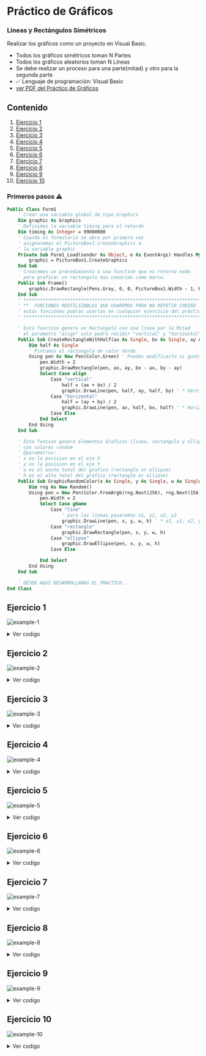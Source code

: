 # Práctico de Gráficos
### Lineas y Rectángulos Simétricos

Realizar los gráficos como un proyecto en Visual Basic.
- Todos los gráficos simétricos toman N Partes
- Todos los gráficos aleatorios toman N Líneas
- Se debe realizar un proceso para una parte(mitad) y otro para la segunda parte
- ✅ Lenguaje de programación: Visual Basic
- [ver PDF del Práctico de Gráficos](https://drive.google.com/file/d/1gr9bFUKlNZbxdDsgVC3dzoxcPqOcyYKS/view?usp=sharing)


## Contenido
1. [Ejercicio 1](#ejercicio-1)
2. [Ejercicio 2](#ejercicio-1)
3. [Ejercicio 3](#ejercicio-1)
4. [Ejercicio 4](#ejercicio-1)
5. [Ejercicio 5](#ejercicio-5)
6. [Ejercicio 6](#ejercicio-6)
7. [Ejercicio 7](#ejercicio-7)
8. [Ejercicio 8](#ejercicio-8)
9. [Ejercicio 9](#ejercicio-9)
10. [Ejercicio 10](#ejercicio-10)

### Primeros pasos ⚠️
```vb
Public Class Form1
    ' Crear una variable global de tipo Graphics
    Dim graphic As Graphics
    ' Definimos la variable timing para el retardo
    Dim timing As Integer = 99000000
    ' Cuando el formulario se abra por primera vez 
    ' asignaremos el PictureBox1.CreateGraphics a
    ' la variable graphic
    Private Sub Form1_Load(sender As Object, e As EventArgs) Handles MyBase.Load
        graphic = PictureBox1.CreateGraphics
    End Sub
    ' Crearemos un procedimiento o una function que no retorna nada
    ' para graficar un rectangulo mas conocido como marco.
    Public Sub Frame()
        graphic.DrawRectangle(Pens.Gray, 0, 0, PictureBox1.Width - 1, PictureBox1.Height - 1)
    End Sub
    ' *******************************************************************
    ' **  FUNCIONES REUTILIZABLES QUE USAREMOS PARA NO REPETIR CODIGO  **
    ' estas funciones podras usarlas en cualquier ejercicio del práctico.
    ' *******************************************************************

    ' Esta function genera un Rectangulo con una linea por la Mitad
    ' el parametro "align" solo podra recibir "vertical" y "horizontal"
    Public Sub CreateRectangleWithHalf(ax As Single, bx As Single, ay As Single, by As Single, align As String)
        Dim half As Single
        ' Pintamos el rectangulo de color Verde
        Using pen As New Pen(Color.Green) ' Puedes modificarlo si gustas
            pen.Width = 2
            graphic.DrawRectangle(pen, ax, ay, bx - ax, by - ay)
            Select Case align
                Case "vertical"
                    half = (ax + bx) / 2
                    graphic.DrawLine(pen, half, ay, half, by) ' * Vertical
                Case "horizontal"
                    half = (ay + by) / 2
                    graphic.DrawLine(pen, ax, half, bx, half) ' * Horizontal
                Case Else
            End Select
        End Using
    End Sub

    ' Esta funcion genera elementos Graficos (linea, rectangulo y ellipse)
    ' con colores random
    ' @parametros:
    ' x es la posision en el eje X
    ' y es la posision en el eje Y
    ' w es el ancho total del grafico (rectangle or ellipse)
    ' h es el alto total del grafico (rectangle or ellipse)
    Public Sub GraphicRandomColor(x As Single, y As Single, w As Single, h As Single, gName As String)
        Dim rng As New Random()
        Using pen = New Pen(Color.FromArgb(rng.Next(256), rng.Next(156), rng.Next(200)))
            pen.Width = 2
            Select Case gName
                Case "line"
                    ' para las lineas pasaremos x1, y1, x2, y2
                    graphic.DrawLine(pen, x, y, w, h) ' * x1, y1, x2, y2
                Case "rectangle"
                    graphic.DrawRectangle(pen, x, y, w, h)
                Case "ellipse"
                    graphic.DrawEllipse(pen, x, y, w, h)
                Case Else

            End Select
        End Using
    End Sub

    ' DESDE AQUI DESARROLLARAS EL PRACTICO...    
End Class
```

## Ejercicio 1
![example-1](https://user-images.githubusercontent.com/88288135/186312380-2f6ddec8-0189-4749-a079-6420da44bec7.png)
<details>
  <summary>Ver codigo</summary>

```vb
' * 1. Exercice symmetric graphics
Public Sub SymmetricGraphic1(ax As Single, bx As Single, ay As Single, by As Single, n As UInt32, half As Boolean)
    Dim x1, x2, y1, y2, mx, halfmy, r1, r2, vi1, vi2 As Single
    Dim index, j As UInt32
    mx = bx - ax : halfmy = (ay + by) / 2
    CreateRectangleWithHalf(ax, bx, ay, by, "horizontal") ' Horizontal
    r1 = mx / n : vi1 = ax
    r2 = (halfmy - ay) / n : x2 = bx
    ' Condicional para indicar en que mitad pintar las lineas
    If half Then
        y1 = halfmy : vi2 = ay
    Else
        y1 = by : vi2 = halfmy
    End If
    For index = 1 To n
        x1 = vi1 + (index - 1) * r1
        y2 = vi2 + (index - 1) * r2
        GraphicRandomColor(x1, y1, x2, y2, "line")
        For j = 1 To timing
        Next
    Next
End Sub
```
```vb
' Llamada de la funcion
Private Sub CualquierEvento_Click(sender As Object, e As EventArgs) Handles CualquierEvento.Click
    ' Esta llamada pinta el grafico en una mitad del marco
    SymmetricGraphic1(TextBox1.Text, TextBox2.Text, TextBox3.Text, TextBox4.Text, TextBox5.Text, True)
    ' Esta llamada pinta el grafico en la otra mitad del marco
    SymmetricGraphic1(TextBox1.Text, TextBox2.Text, TextBox3.Text, TextBox4.Text, TextBox5.Text, False)
End Sub
```

</details>

## Ejercicio 2
![example-2](https://user-images.githubusercontent.com/88288135/186312922-076736fa-c550-4ea7-937e-ab2095816f98.png)

<details>
  <summary>Ver codigo</summary>

```vb
' *  2. Exercice symmetric graphics
Public Sub SymmetricGraphic2(ax As Single, bx As Single, ay As Single, by As Single, n As UInt32, half As Boolean)
    Dim x1, x2, y1, y2, my, halfmx, r, vi As Single
    Dim index, j As UInt32
    my = by - ay : halfmx = (ax + bx) / 2
    CreateRectangleWithHalf(ax, bx, ay, by, "vertical") 'Vertical
    r = my / n : vi = ay
    y1 = (ay + by) / 2
    x2 = halfmx
    If half Then
        x1 = ax
    Else
        x1 = bx
    End If
    For index = 1 To n + 1
        y2 = vi + (index - 1) * r
        GraphicRandomColor(x1, y1, x2, y2, "line")
        For j = 1 To timing
        Next
    Next
End Sub
```
```vb
' Llamada de la funcion
Private Sub CualquierEvento_Click(sender As Object, e As EventArgs) Handles CualquierEvento.Click
    ' Esta llamada pinta el grafico en una mitad del marco
    SymmetricGraphic2(TextBox1.Text, TextBox2.Text, TextBox3.Text, TextBox4.Text, TextBox5.Text, True)
    ' Esta llamada pinta el grafico en la otra mitad del marco
    SymmetricGraphic2(TextBox1.Text, TextBox2.Text, TextBox3.Text, TextBox4.Text, TextBox5.Text, False)
End Sub
```

</details>

## Ejercicio 3
![example-3](https://user-images.githubusercontent.com/88288135/186314735-1b11c1b1-7d3b-4334-b8f1-5bc46076cd92.png)

<details>
  <summary>Ver codigo</summary>

```vb
' *  3. Exercice symmetric graphics
Public Sub SymmetricGraphic3(ax As Single, bx As Single, ay As Single, by As Single, n As UInt32, half As Boolean)
    Dim x1, x2, y1, y2, my, halfmx, r, vi As Single
    Dim index, j As UInt32
    my = by - ay : halfmx = (ax + bx) / 2
    CreateRectangleWithHalf(ax, bx, ay, by, "vertical") 'Vertical
    r = my / n : vi = ay
    x2 = halfmx : y2 = (ay + by) / 2
    If half Then
        x1 = ax
    Else
        x1 = bx
    End If
    For index = 1 To n + 1
        y1 = vi + (index - 1) * r
        GraphicRandomColor(x1, y1, x2, y2, "line")
        For j = 1 To timing
        Next
    Next
End Sub
```
```vb
' Llamada de la funcion
Private Sub CualquierEvento_Click(sender As Object, e As EventArgs) Handles CualquierEvento.Click
    ' Esta llamada pinta el grafico en una mitad del marco
    SymmetricGraphic3(TextBox1.Text, TextBox2.Text, TextBox3.Text, TextBox4.Text, TextBox5.Text, True)
    ' Esta llamada pinta el grafico en la otra mitad del marco
    SymmetricGraphic3(TextBox1.Text, TextBox2.Text, TextBox3.Text, TextBox4.Text, TextBox5.Text, False)
End Sub
```

</details>

## Ejercicio 4
![example-4](https://user-images.githubusercontent.com/88288135/186314808-efde460d-cc76-4acf-bdee-ac5b73ff6087.png)

<details>
  <summary>Ver codigo</summary>

```vb
' *  4. Exercice symmetric graphics
Public Sub SymmetricGraphic4(ax As Single, bx As Single, ay As Single, by As Single, n As UInt32, half As Boolean)
    Dim x1, x2, y1, y2, my, halfmx, r, vi As Single
    Dim index, j As UInt32
    my = by - ay : halfmx = (ax + bx) / 2
    CreateRectangleWithHalf(ax, bx, ay, by, "vertical") 'Vertical
    r = my / n : vi = ay : x2 = halfmx
    If half Then
        x1 = ax : y1 = by
    Else
        x1 = bx : y1 = ay
    End If
    For index = 1 To n
        y2 = vi + (index - 1) * r
        GraphicRandomColor(x1, y1, x2, y2, "line")
        For j = 1 To timing
        Next
    Next
End Sub
```
```vb
' Llamada de la funcion
Private Sub CualquierEvento_Click(sender As Object, e As EventArgs) Handles CualquierEvento.Click
    ' Esta llamada pinta el grafico en una mitad del marco
    SymmetricGraphic4(TextBox1.Text, TextBox2.Text, TextBox3.Text, TextBox4.Text, TextBox5.Text, True)
    ' Esta llamada pinta el grafico en la otra mitad del marco
    SymmetricGraphic4(TextBox1.Text, TextBox2.Text, TextBox3.Text, TextBox4.Text, TextBox5.Text, False)
End Sub
```

</details>

## Ejercicio 5
![example-5](https://user-images.githubusercontent.com/88288135/186314857-56899c50-65b3-4882-94db-0bd47f706a43.png)

<details>
  <summary>Ver codigo</summary>

```vb
' *  5. Exercice symmetric graphics
Public Sub SymmetricGraphic5(ax As Single, bx As Single, ay As Single, by As Single, n As UInt32, half As Boolean)
    Dim x1, x2, y1, y2, my, mx, halfmx, r1, r2, vi1, vi2 As Single
    Dim index, j As UInt32
    mx = bx - ax : my = by - ay : halfmx = (ax + bx) / 2
    CreateRectangleWithHalf(ax, bx, ay, by, "vertical") 'Vertical
    r1 = my / n : vi1 = ay : x1 = halfmx
    r2 = (mx / 2) / n : y2 = by
    If half Then
        vi2 = halfmx + r2
    Else
        vi2 = halfmx - r2
    End If
    For index = 1 To n
        y1 = vi1 + (index - 1) * r1
        If half Then
            x2 = vi2 + (index - 1) * r2
            GraphicRandomColor(x1, y1, x2, y2, "line")
        Else
            x2 = vi2 - (index - 1) * r2
            GraphicRandomColor(x1, y1, x2, y2, "line")
        End If
        For j = 1 To timing
        Next
    Next
End Sub
```
```vb
' Llamada de la funcion
Private Sub CualquierEvento_Click(sender As Object, e As EventArgs) Handles CualquierEvento.Click
    ' Esta llamada pinta el grafico en una mitad del marco
    SymmetricGraphic5(TextBox1.Text, TextBox2.Text, TextBox3.Text, TextBox4.Text, TextBox5.Text, True)
    ' Esta llamada pinta el grafico en la otra mitad del marco
    SymmetricGraphic5(TextBox1.Text, TextBox2.Text, TextBox3.Text, TextBox4.Text, TextBox5.Text, False)
End Sub
```

</details>

## Ejercicio 6
![example-6](https://user-images.githubusercontent.com/88288135/186314955-99072b92-704c-45a2-8fc8-22e8f77cc8d2.png)

<details>
  <summary>Ver codigo</summary>

```vb
' * 6. Exercise random graphics
Public Sub RandomLines6(ax As Single, bx As Single, ay As Single, by As Single, n As UInt32, half As Boolean)
    Dim x1, x2, y1, y2, my, halfmx, halfmy As Single
    Dim index, j As UInt32
    my = by - ay : halfmx = (ax + bx) / 2 : halfmy = (ay + by) / 2
    CreateRectangleWithHalf(ax, bx, ay, by, "vertical") 'Vertical
    x1 = halfmx : y1 = halfmy
    For index = 1 To n
        y2 = ay + Rnd() * my
        If half Then
            x2 = halfmx + Rnd() * (bx - halfmx)
        Else
            x2 = ax + Rnd() * (halfmx - ax)
        End If
        GraphicRandomColor(x1, y1, x2, y2, "line")
        For j = 1 To timing
        Next
    Next
End Sub
```
```vb
' Llamada de la funcion
Private Sub CualquierEvento_Click(sender As Object, e As EventArgs) Handles CualquierEvento.Click
    ' Esta llamada pinta el grafico en una mitad del marco
    RandomLines6(TextBox1.Text, TextBox2.Text, TextBox3.Text, TextBox4.Text, TextBox5.Text, True)
    ' Esta llamada pinta el grafico en la otra mitad del marco
    RandomLines6(TextBox1.Text, TextBox2.Text, TextBox3.Text, TextBox4.Text, TextBox5.Text, False)    
End Sub
```

</details>

## Ejercicio 7
![example-7](https://user-images.githubusercontent.com/88288135/186315027-312ac77f-b65f-491e-8c36-5af9a6b6b16b.png)

<details>
  <summary>Ver codigo</summary>

```vb
' * 7. Exercise random graphics
Public Sub RandomLines7(ax As Single, bx As Single, ay As Single, by As Single, n As UInt32, half As Boolean)
    Dim x1, x2, y1, y2, my, halfmx As Single
    Dim index, j As UInt32
    my = by - ay : halfmx = (ax + bx) / 2
    CreateRectangleWithHalf(ax, bx, ay, by, "vertical") 'Vertical
    y1 = ay + (my / 2)
    If half Then
        x1 = (ax + halfmx) / 2
    Else
        x1 = halfmx + ((bx - ax) / 2) / 2
    End If
    For index = 1 To n
        y2 = ay + Rnd() * my
        If half Then
            x2 = ax + Rnd() * (halfmx - ax)
        Else
            x2 = halfmx + Rnd() * (bx - halfmx)
        End If
        GraphicRandomColor(x1, y1, x2, y2, "line")
        For j = 1 To 66000000
        Next
    Next
End Sub
```
```vb
' Llamada de la funcion
Private Sub CualquierEvento_Click(sender As Object, e As EventArgs) Handles CualquierEvento.Click
    ' Esta llamada pinta el grafico en una mitad del marco
    RandomLines7(TextBox1.Text, TextBox2.Text, TextBox3.Text, TextBox4.Text, TextBox5.Text, True)
    ' Esta llamada pinta el grafico en la otra mitad del marco
    RandomLines7(TextBox1.Text, TextBox2.Text, TextBox3.Text, TextBox4.Text, TextBox5.Text, False)
End Sub
```

</details>

## Ejercicio 8
![example-8](https://user-images.githubusercontent.com/88288135/186315157-745feb3b-5ee9-4662-8ee0-446a956c7562.png)

<details>
  <summary>Ver codigo</summary>

```vb
' * 8. Exercice random graphics
Public Sub RandomLines8(ax As Single, bx As Single, ay As Single, by As Single, n As UInt32, half As Boolean)
    Dim x1, x2, y1, y2, my, halfmx As Single
    Dim index, j As UInt32
    CreateRectangleWithHalf(ax, bx, ay, by, "vertical") 'Vertical
    my = by - ay : halfmx = (ax + bx) / 2 : x1 = halfmx
    For index = 1 To n
        y1 = ay + Rnd() * my
        If half Then
            x2 = halfmx + Rnd() * (bx - halfmx)
        Else
            x2 = ax + Rnd() * (halfmx - ax)
        End If
        y2 = y1
        GraphicRandomColor(x1, y1, x2, y2, "line")
        For j = 1 To timing
        Next
    Next
End Sub
```
```vb
' Llamada de la funcion
Private Sub CualquierEvento_Click(sender As Object, e As EventArgs) Handles CualquierEvento.Click
    ' Esta llamada pinta el grafico en una mitad del marco
    RandomLines8(TextBox1.Text, TextBox2.Text, TextBox3.Text, TextBox4.Text, TextBox5.Text, True)
    ' Esta llamada pinta el grafico en la otra mitad del marco
    RandomLines8(TextBox1.Text, TextBox2.Text, TextBox3.Text, TextBox4.Text, TextBox5.Text, False)
    
End Sub
```

</details>

## Ejercicio 9
![example-9](https://user-images.githubusercontent.com/88288135/186315223-fc5e3652-7b95-45c5-8086-0b3a919e67d3.png)

<details>
  <summary>Ver codigo</summary>

```vb
' * 9 Exercice random graphics
Public Sub RandomLines9(ax As Single, bx As Single, ay As Single, by As Single, n As UInt32, half As Boolean)
    Dim x1, x2, y1, y2, halfmx As Single
    Dim aux As Boolean = True
    Dim index, j As UInt32
    CreateRectangleWithHalf(ax, bx, ay, by, "vertical") 'Vertical
    halfmx = (bx + ax) / 2 : y1 = ay : y2 = by
    If half Then
        x1 = ax + Rnd() * (halfmx - ax)
    Else
        x1 = halfmx + Rnd() * (bx - halfmx)
    End If
    For index = 1 To n
        If half Then
            x2 = ax + Rnd() * (halfmx - ax)
        Else
            x2 = halfmx + Rnd() * (bx - halfmx)
        End If
        If aux Then
            GraphicRandomColor(x1, y1, x2, y2, "line")
        Else
            GraphicRandomColor(x1, y2, x2, y1, "line")
        End If
        aux = Not aux
        x1 = x2
        For j = 1 To timing
        Next
    Next
End Sub
```
```vb
' Llamada de la funcion
Private Sub CualquierEvento_Click(sender As Object, e As EventArgs) Handles CualquierEvento.Click
    ' Esta llamada pinta el grafico en una mitad del marco
    RandomLines9(TextBox1.Text, TextBox2.Text, TextBox3.Text, TextBox4.Text, TextBox5.Text, True)
    ' Esta llamada pinta el grafico en la otra mitad del marco
    RandomLines9(TextBox1.Text, TextBox2.Text, TextBox3.Text, TextBox4.Text, TextBox5.Text, False)
End Sub
```

</details>

## Ejercicio 10
![example-10](https://user-images.githubusercontent.com/88288135/186315285-1c997e14-b183-411b-80e8-4f5b68a5db80.png)

<details>
  <summary>Ver codigo</summary>

```vb
' * 10 Exercice random graphics
Public Sub RandomLines10(ax As Single, bx As Single, ay As Single, by As Single, n As UInt32, half As Boolean)
    Dim x1, x2, y1, y2, my, halfmx As Single
    Dim index, j As UInt32
    my = by - ay : halfmx = (ax + bx) / 2
    CreateRectangleWithHalf(ax, bx, ay, by, "vertical") 'Vertical
    If half Then
        x1 = ax + Rnd() * (halfmx - ax) : y1 = ay + Rnd() * my
    Else
        x1 = halfmx + Rnd() * (bx - halfmx) : y1 = ay + Rnd() * my
    End If
    For index = 1 To n
        If half Then
            x2 = ax + Rnd() * (halfmx - ax) : y2 = ay + Rnd() * my
        Else
            x2 = halfmx + Rnd() * (bx - halfmx) : y2 = ay + Rnd() * my
        End If
        GraphicRandomColor(x1, y1, x2, y2, "line")
        x1 = x2 : y1 = y2
        For j = 1 To timing
        Next
    Next
End Sub
```
```vb
' Llamada de la funcion
Private Sub CualquierEvento_Click(sender As Object, e As EventArgs) Handles CualquierEvento.Click
    ' Esta llamada pinta el grafico en una mitad del marco
    RandomLines10(TextBox1.Text, TextBox2.Text, TextBox3.Text, TextBox4.Text, TextBox5.Text, True)
    ' Esta llamada pinta el grafico en la otra mitad del marco
    RandomLines10(TextBox1.Text, TextBox2.Text, TextBox3.Text, TextBox4.Text, TextBox5.Text, False)
End Sub
```

</details>
